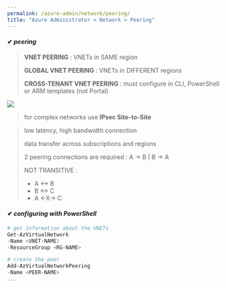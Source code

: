 ```yaml
---
permalink: /azure-admin/network/peering/
title: "Azure Administrator > Network > Peering"
---
```

#### ✔ _peering_

> **VNET PEERING** : VNETs in SAME region
>
> **GLOBAL VNET PEERING** : VNETs in DIFFERENT regions
>
> **CROSS-TENANT VNET PEERING** : must configure in CLI, PowerShell or ARM templates (not Portal)

![](/study-reference/assets/images/network/1.1.png)

> for complex networks use **IPsec Site-to-Site**

> low latency, high bandwidth connection
>
> data transfer across subscriptions and regions
>
> 2 peering connections are required : A -> B | B -> A
>
> NOT TRANSITIVE :&nbsp;
> * A <-> B&nbsp;
> * B <-> C &nbsp;
> * A <-X-> C

#### ✔ _configuring with PowerShell_

```powershell
# get information about the VNETs
Get-AzVirtualNetwork
-Name <VNET-NAME)
-ResourceGroup <RG-NAME>

# create the peer
Add-AzVirtualNetworkPeering
-Name <PEER-NAME>
...
```